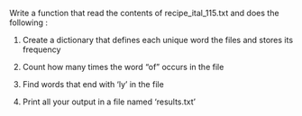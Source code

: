 Write a function that read the contents of recipe_ital_115.txt and does the following :

1. Create a dictionary that defines each unique word the files and stores its frequency

2. Count how many times the word “of” occurs in the file

3. Find words that end with ‘ly’ in the file 

4. Print all your output in a file named ‘results.txt’
